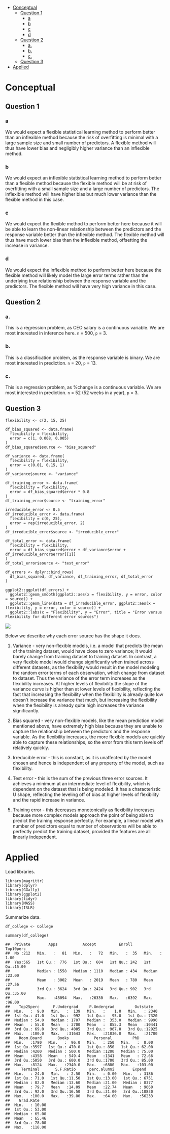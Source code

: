 -   [Conceptual](#conceptual)
    -   [Question 1](#question-1)
        -   [a](#a)
        -   [b](#b)
        -   [c](#c)
        -   [d](#d)
    -   [Question 2](#question-2)
        -   [a.](#a.)
        -   [b.](#b.)
        -   [c.](#c.)
    -   [Question 3](#question-3)
-   [Applied](#applied)

# Conceptual

## Question 1

### a

We would expect a flexible statistical learning method to perform better
than an inflexible method because the risk of overfitting is minimal
with a large sample size and small number of predictors. A flexible
method will thus have lower bias and negligibly higher variance than an
inflexible method.

### b

We would expect an inflexible statistical learning method to perform
better than a flexible method because the flexible method will be at
risk of overfitting with a small sample size and a large number of
predictors. The inflexible method will have higher bias but much lower
variance than the flexible method in this case.

### c

We would expect the flexible method to perform better here because it
will be able to learn the non-linear relationship between the predictors
and the response variable better than the inflexible method. The
flexible method will thus have much lower bias than the inflexible
method, offsetting the increase in variance.

### d

We would expect the inflexible method to perform better here because the
flexible method will likely model the large error terms rather than the
underlying true relationship between the response variable and the
predictors. The flexible method will have very high variance in this
case.

## Question 2

### a.

This is a regression problem, as CEO salary is a continuous variable. We
are most interested in inference here. `n` = 500, `p` = 3.

### b.

This is a classification problem, as the response variable is binary. We
are most interested in prediction. `n` = 20, `p` = 13.

### c.

This is a regression problem, as %change is a continuous variable. We
are most interested in prediction. `n` = 52 (52 weeks in a year), `p` =
3.

## Question 3

    flexibility <- c(2, 15, 25)

    df_bias_squared <- data.frame(
      flexibility = flexibility,
      error = c(1, 0.008, 0.005)
    )
    df_bias_squared$source <- "bias_squared"

    df_variance <- data.frame(
      flexibility = flexibility,
      error = c(0.01, 0.15, 1)
    )
    df_variance$source <- "variance"

    df_training_error <- data.frame(
      flexibility = flexibility,
      error = df_bias_squared$error * 0.8
    )
    df_training_error$source <- "training_error"

    irreducible_error <- 0.5
    df_irreducible_error <- data.frame(
      flexibility = c(0, 25),
      error = rep(irreducible_error, 2)
    )
    df_irreducible_error$source <- "irreducible_error"

    df_total_error <- data.frame(
      flexibility = flexibility,
      error = df_bias_squared$error + df_variance$error + df_irreducible_error$error[[1]]
    )
    df_total_error$source <- "test_error"

    df_errors <- dplyr::bind_rows(
      df_bias_squared, df_variance, df_training_error, df_total_error
    )

    ggplot2::ggplot(df_errors) +
      ggplot2::geom_smooth(ggplot2::aes(x = flexibility, y = error, color = source)) +
      ggplot2::geom_line(data = df_irreducible_error, ggplot2::aes(x = flexibility, y = error, color = source)) +
      ggplot2::labs(x = "Flexibility", y = "Error", title = "Error versus Flexibility for different error sources")

![](exercises_files/figure-markdown_strict/error_source_graph-1.png)

Below we describe why each error source has the shape it does.

1.  Variance - very non-flexible models, i.e. a model that predicts the
    mean of the training dataset, would have close to zero variance; it
    would barely change from training dataset to training dataset. In
    contrast, a very flexible model would change significantly when
    trained across different datasets, as the flexibility would result
    in the model modeling the random error terms of each observation,
    which change from dataset to dataset. Thus the variance of the error
    term increases as the flexibility increases. At higher levels of
    flexibility the slope of the variance curve is higher than at lower
    levels of flexibility, reflecting the fact that increasing the
    flexibility when the flexibility is already quite low doesn’t
    increase the variance that much, but increasing the flexibility when
    the flexibility is already quite high increases the variance
    significantly.

2.  Bias squared - very non-flexible models, like the mean prediction
    model mentioned above, have extremely high bias because they are
    unable to capture the relationship between the predictors and the
    response variable. As the flexibility increases, the more flexible
    models are quickly able to capture these relationships, so the error
    from this term levels off relatively quickly.

3.  Irreducible error - this is constant, as it is unaffected by the
    model chosen and hence is independent of any property of the model,
    such as flexibility.

4.  Test error - this is the sum of the previous three error sources. It
    achieves a minimum at an intermediate level of flexibility, which is
    dependent on the dataset that is being modeled. It has a
    characteristic U shape, reflecting the leveling off of bias at
    higher levels of flexibility and the rapid increase in variance.

5.  Training error - this decreases monotonically as flexibility
    increases because more complex models approach the point of being
    able to predict the training response perfectly. For example, a
    linear model with number of predictors equal to number of
    observations will be able to perfectly predict the training dataset,
    provided the features are all linearly independent.

# Applied

Load libraries.

    library(magrittr)
    library(dplyr)
    library(GGally)
    library(ggplot2)
    library(tidyr)
    library(MASS)
    library(ISLR)

Summarize data.

    df_college <- College

    summary(df_college)

    ##  Private        Apps           Accept          Enroll       Top10perc    
    ##  No :212   Min.   :   81   Min.   :   72   Min.   :  35   Min.   : 1.00  
    ##  Yes:565   1st Qu.:  776   1st Qu.:  604   1st Qu.: 242   1st Qu.:15.00  
    ##            Median : 1558   Median : 1110   Median : 434   Median :23.00  
    ##            Mean   : 3002   Mean   : 2019   Mean   : 780   Mean   :27.56  
    ##            3rd Qu.: 3624   3rd Qu.: 2424   3rd Qu.: 902   3rd Qu.:35.00  
    ##            Max.   :48094   Max.   :26330   Max.   :6392   Max.   :96.00  
    ##    Top25perc      F.Undergrad     P.Undergrad         Outstate    
    ##  Min.   :  9.0   Min.   :  139   Min.   :    1.0   Min.   : 2340  
    ##  1st Qu.: 41.0   1st Qu.:  992   1st Qu.:   95.0   1st Qu.: 7320  
    ##  Median : 54.0   Median : 1707   Median :  353.0   Median : 9990  
    ##  Mean   : 55.8   Mean   : 3700   Mean   :  855.3   Mean   :10441  
    ##  3rd Qu.: 69.0   3rd Qu.: 4005   3rd Qu.:  967.0   3rd Qu.:12925  
    ##  Max.   :100.0   Max.   :31643   Max.   :21836.0   Max.   :21700  
    ##    Room.Board       Books           Personal         PhD        
    ##  Min.   :1780   Min.   :  96.0   Min.   : 250   Min.   :  8.00  
    ##  1st Qu.:3597   1st Qu.: 470.0   1st Qu.: 850   1st Qu.: 62.00  
    ##  Median :4200   Median : 500.0   Median :1200   Median : 75.00  
    ##  Mean   :4358   Mean   : 549.4   Mean   :1341   Mean   : 72.66  
    ##  3rd Qu.:5050   3rd Qu.: 600.0   3rd Qu.:1700   3rd Qu.: 85.00  
    ##  Max.   :8124   Max.   :2340.0   Max.   :6800   Max.   :103.00  
    ##     Terminal       S.F.Ratio      perc.alumni        Expend     
    ##  Min.   : 24.0   Min.   : 2.50   Min.   : 0.00   Min.   : 3186  
    ##  1st Qu.: 71.0   1st Qu.:11.50   1st Qu.:13.00   1st Qu.: 6751  
    ##  Median : 82.0   Median :13.60   Median :21.00   Median : 8377  
    ##  Mean   : 79.7   Mean   :14.09   Mean   :22.74   Mean   : 9660  
    ##  3rd Qu.: 92.0   3rd Qu.:16.50   3rd Qu.:31.00   3rd Qu.:10830  
    ##  Max.   :100.0   Max.   :39.80   Max.   :64.00   Max.   :56233  
    ##    Grad.Rate     
    ##  Min.   : 10.00  
    ##  1st Qu.: 53.00  
    ##  Median : 65.00  
    ##  Mean   : 65.46  
    ##  3rd Qu.: 78.00  
    ##  Max.   :118.00
